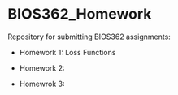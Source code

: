 # BIOS362_Homework

Repository for submitting BIOS362 assignments:

* Homework 1: Loss Functions

* Homework 2:

* Homewrok 3:
